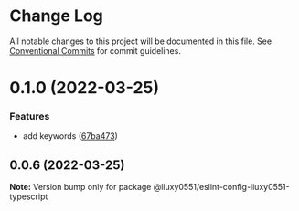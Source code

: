 # Change Log

All notable changes to this project will be documented in this file.
See [Conventional Commits](https://conventionalcommits.org) for commit guidelines.

# 0.1.0 (2022-03-25)


### Features

* add keywords ([67ba473](https://github.com/liuxy0551/eslint-config-liuxy0551/commit/67ba473f1cfbaa877107bfceeeb15dd256fed2bb))





## 0.0.6 (2022-03-25)

**Note:** Version bump only for package @liuxy0551/eslint-config-liuxy0551-typescript
